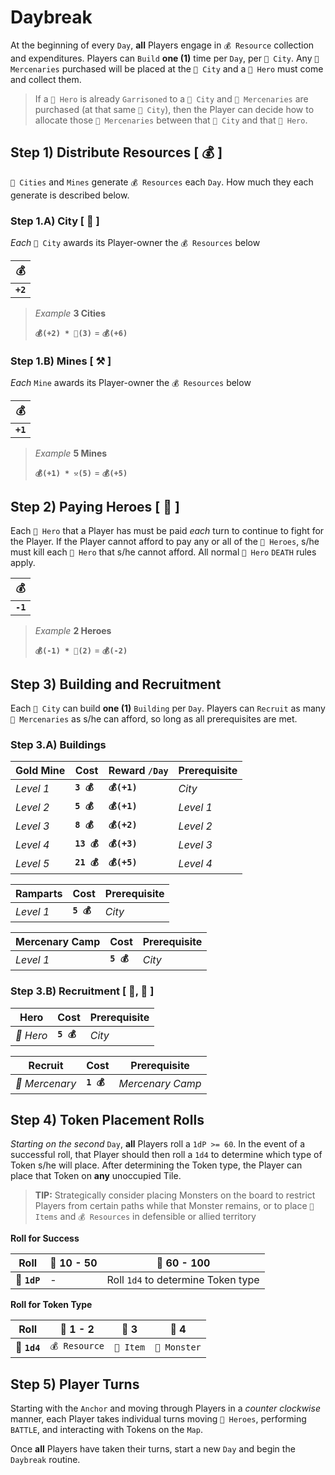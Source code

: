 # Daybreak
At the beginning of every `Day`, **all** Players engage in `💰 Resource` collection and expenditures.  Players can `Build` **one (1)** time per `Day`, per `🏰 City`.  Any `🤺 Mercenaries` purchased will be placed at the `🏰 City` and a `🧙‍ Hero` must come and collect them.

> If a `🧙‍ Hero` is already `Garrisoned` to a `🏰 City` and `🤺 Mercenaries` are purchased (at that same `🏰 City`), then the Player can decide how to allocate those `🤺 Mercenaries` between that `🏰 City` and that `🧙‍ Hero`.

## Step 1) Distribute Resources [ 💰 ]
`🏰 Cities` and `Mines` generate `💰 Resources` each `Day`.  How much they each generate is described below.

### Step 1.A) City [ 🏰 ]
*Each* `🏰 City` awards its Player-owner the `💰 Resources` below

|💰|
|---|
|**`+2`**|

> *Example* **3 Cities**
> 
> **`💰(+2) * 🏰(3)`** = **`💰(+6)`**

### Step 1.B) Mines [ ⚒️ ]
*Each* `Mine` awards its Player-owner the `💰 Resources` below

|💰|
|---|
|**`+1`**|

> *Example* **5 Mines**
> 
> **`💰(+1) * ⚒️(5)`** = **`💰(+5)`**

## Step 2) Paying Heroes [ 🧙‍ ]
Each `🧙‍ Hero` that a Player has must be paid *each* turn to continue to fight for the Player.  If the Player cannot afford to pay any or all of the `🧙‍ Heroes`, s/he must kill each `🧙‍ Hero` that s/he cannot afford.  All normal `🧙‍ Hero` `DEATH` rules apply.

|💰|
|---|
|**`-1`**|

> *Example* **2 Heroes**
> 
> **`💰(-1) * 🧙‍(2)`** = **`💰(-2)`**

## Step 3) Building and Recruitment
Each `🏰 City` can build **one (1)** `Building` per `Day`.  Players can `Recruit` as many `🤺 Mercenaries` as s/he can afford, so long as all prerequisites are met.

### Step 3.A) Buildings
|Gold Mine|Cost|Reward `/Day`|Prerequisite|
|-|-|-|-|
|*Level 1*|**`3 💰`**|**`💰(+1)`**|*City*|
|*Level 2*|**`5 💰`**|**`💰(+1)`**|*Level 1*|
|*Level 3*|**`8 💰`**|**`💰(+2)`**|*Level 2*|
|*Level 4*|**`13 💰`**|**`💰(+3)`**|*Level 3*|
|*Level 5*|**`21 💰`**|**`💰(+5)`**|*Level 4*|

|Ramparts|Cost|Prerequisite|
|-|-|-|
|*Level 1*|**`5 💰`**|*City*|

|Mercenary Camp|Cost|Prerequisite|
|-|-|-|
|*Level 1*|**`5 💰`**|*City*|

### Step 3.B) Recruitment [ 🧙‍, 🤺 ]
|Hero|Cost|Prerequisite|
|-|-|-|
|*🧙‍ Hero*|**`5 💰`**|*City*|

|Recruit|Cost|Prerequisite|
|-|-|-|
|*🤺 Mercenary*|**`1 💰`**|*Mercenary Camp*|

## Step 4) Token Placement Rolls
*Starting on the second* `Day`, **all** Players roll a `1dP >= 60`.  In the event of a successful roll, that Player should then roll a `1d4` to determine which type of Token s/he will place.  After determining the Token type, the Player can place that Token on **any** unoccupied Tile.

> **TIP:** Strategically consider placing Monsters on the board to restrict Players from certain paths while that Monster remains, or to place `🎁 Items` and `💰 Resources` in defensible or allied territory

**Roll for Success**

|Roll|🎲 10 - 50|🎲 60 - 100|
|---|---|---|
|🎲 **`1dP`**|-|Roll `1d4` to determine Token type|

**Roll for Token Type**

|Roll|🎲 1 - 2|🎲 3|🎲 4|
|---|---|---|---|
|🎲 **`1d4`**|`💰 Resource`|`🎁 Item`|`🧟 Monster`|

## Step 5) Player Turns
Starting with the `Anchor` and moving through Players in a *counter clockwise* manner, each Player takes individual turns moving `🧙‍ Heroes`, performing `BATTLE`, and interacting with Tokens on the `Map`.

Once **all** Players have taken their turns, start a new `Day` and begin the `Daybreak` routine.